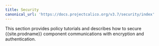 ```yaml
---
title: Security
canonical_url: 'https://docs.projectcalico.org/v3.7/security/index'
---
```


This section provides policy tutorials and describes how to secure {{site.prodname}} component
communications with encryption and authentication.
